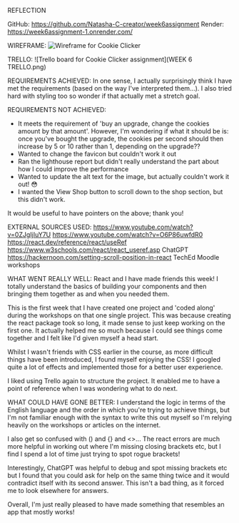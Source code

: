 REFLECTION

GitHub: https://github.com/Natasha-C-creator/week6assignment
Render: https://week6assignment-1.onrender.com/

WIREFRAME:
![Wireframe for Cookie Clicker](image.png)

TRELLO:
![Trello board for Cookie Clicker assignment](WEEK 6 TRELLO.png)

REQUIREMENTS ACHIEVED:
In one sense, I actually surprisingly think I have met the requirements (based on the way I've interpreted them...). I also tried hard with styling too so wonder if that actually met a stretch goal.

REQUIREMENTS NOT ACHIEVED:

- It meets the requirement of 'buy an upgrade, change the cookies amount by that amount'. However, I'm wondering if what it should be is: once you've bought the upgrade, the cookies per second should then increase by 5 or 10 rather than 1, depending on the upgrade??
- Wanted to change the favicon but couldn't work it out
- Ran the lighthouse report but didn't really understand the part about how I could improve the performance
- Wanted to update the alt text for the image, but actually couldn't work it out! 😳
- I wanted the View Shop button to scroll down to the shop section, but this didn't work.

It would be useful to have pointers on the above; thank you!

EXTERNAL SOURCES USED:
https://www.youtube.com/watch?v=0ZJgIjIuY7U
https://www.youtube.com/watch?v=O6P86uwfdR0
https://react.dev/reference/react/useRef
https://www.w3schools.com/react/react_useref.asp
ChatGPT
https://hackernoon.com/setting-scroll-position-in-react
TechEd Moodle workshops

WHAT WENT REALLY WELL:
React and I have made friends this week! I totally understand the basics of building your components and then bringing them together as and when you needed them.

This is the first week that I have created one project and 'coded along' during the workshops on that one single project. This was because creating the react package took so long, it made sense to just keep working on the first one. It actually helped me so much because I could see things come together and I felt like I'd given myself a head start.

Whilst I wasn't friends with CSS earlier in the course, as more difficult things have been introduced, I found myself enjoying the CSS! I googled quite a lot of effects and implemented those for a better user experience.

I liked using Trello again to structure the project. It enabled me to have a point of reference when I was wondering what to do next.

WHAT COULD HAVE GONE BETTER:
I understand the logic in terms of the English language and the order in which you're trying to achieve things, but I'm not familiar enough with the syntax to write this out myself so I'm relying heavily on the workshops or articles on the internet.

I also get so confused with () and {} and <>... The react errors are much more helpful in working out where I'm missing closing brackets etc, but I find I spend a lot of time just trying to spot rogue brackets!

Interestingly, ChatGPT was helpful to debug and spot missing brackets etc but I found that you could ask for help on the same thing twice and it would contradict itself with its second answer. This isn't a bad thing, as it forced me to look elsewhere for answers.

Overall, I'm just really pleased to have made something that resembles an app that mostly works!
